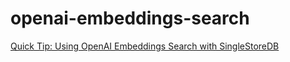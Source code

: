 # openai-embeddings-search

[Quick Tip: Using OpenAI Embeddings Search with SingleStoreDB](https://medium.com/@VeryFatBoy/quick-tip-using-openai-embeddings-search-with-singlestoredb-701d4b64e2c4)
